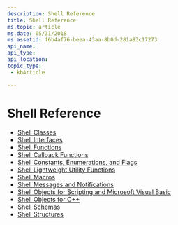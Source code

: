 ```yaml
---
description: Shell Reference
title: Shell Reference
ms.topic: article
ms.date: 05/31/2018
ms.assetid: f6b4af76-beea-43aa-8b0d-281a83c17273
api_name: 
api_type: 
api_location: 
topic_type: 
 - kbArticle

---
```


# Shell Reference

- [Shell Classes](classes.md)
- [Shell Interfaces](interfaces.md)
- [Shell Functions](functions.md)
- [Shell Callback Functions](callbacks.md)
- [Shell Constants, Enumerations, and Flags](consts-enums-flags.md)
- [Shell Lightweight Utility Functions](shlwapi.md)
- [Shell Macros](macros.md)
- [Shell Messages and Notifications](messages.md)
- [Shell Objects for Scripting and Microsoft Visual Basic](objects.md)
- [Shell Objects for C++](objects-cpp.md)
- [Shell Schemas](schemas.md)
- [Shell Structures](structures.md)

 

 



